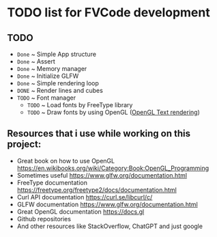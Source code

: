 # TODO list for FVCode development
## TODO
- `Done` ~ Simple App structure 
- `Done` ~ Assert
- `Done` ~ Memory manager
- `Done` ~ Initialize GLFW
- `Done` ~ Simple rendering loop
- `DONE` ~ Render lines and cubes
- `TODO` ~ Font manager
    - `TODO` ~ Load fonts by FreeType library
    - `TODO` ~ Draw fonts by using OpenGL ([OpenGL Text rendering](https://en.wikibooks.org/wiki/OpenGL_Programming/Modern_OpenGL_Tutorial_Text_Rendering_01))

## Resources that i use while working on this project:
- Great book on how to use OpenGL https://en.wikibooks.org/wiki/Category:Book:OpenGL_Programming
- Sometimes useful https://www.glfw.org/documentation.html
- FreeType documentation https://freetype.org/freetype2/docs/documentation.html
- Curl API documentation https://curl.se/libcurl/c/
- GLFW documentation https://www.glfw.org/documentation.html
- Great OpenGL documentation https://docs.gl
- Github repositories
- And other resources like StackOverflow, ChatGPT and just google 